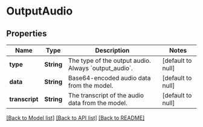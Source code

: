 # OutputAudio
## Properties

| Name | Type | Description | Notes |
|------------ | ------------- | ------------- | -------------|
| **type** | **String** | The type of the output audio. Always &#x60;output_audio&#x60;.  | [default to null] |
| **data** | **String** | Base64-encoded audio data from the model.  | [default to null] |
| **transcript** | **String** | The transcript of the audio data from the model.  | [default to null] |

[[Back to Model list]](../README.md#documentation-for-models) [[Back to API list]](../README.md#documentation-for-api-endpoints) [[Back to README]](../README.md)

